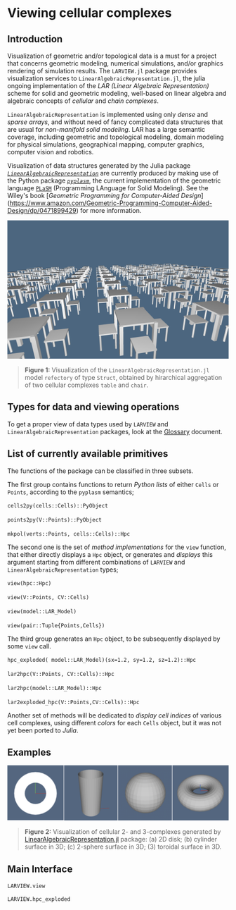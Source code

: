 # Viewing cellular complexes

## Introduction

Visualization of geometric and/or topological data is a must for a project that concerns geometric modeling, numerical simulations, and/or graphics rendering of simulation results. The `LARVIEW.jl` package provides visualization services to `LinearAlgebraicRepresentation.jl`, the julia ongoing implementation of the *LAR (Linear Algebraic Representation)* scheme for solid and geometric modeling, well-based on linear algebra and algebraic concepts of *cellular* and *chain complexes*.  

`LinearAlgebraicRepresentation` is implemented using only *dense* and *sparse arrays*, and without need of fancy complicated data structures that are usual for *non-manifold solid modeling*. LAR has a large semantic coverage,  including geometric and topological modeling, domain modeling for physical simulations, geographical mapping, computer graphics, computer vision and robotics.

Visualization of data structures generated by the Julia package [*`LinearAlgebraicRepresentation`*](https://github.com/cvdlab/LinearAlgebraicRepresentation.jl) are currently produced by making use of the Python package [*`pyplasm`*](https://github.com/plasm-language/pyplasm), the current implementation of the geometric language [`PLaSM`]() (Programming LAnguage for Solid Modeling). See the Wiley's book 
[*Geometric Programming for Computer-Aided Design*]
(https://www.amazon.com/Geometric-Programming-Computer-Aided-Design/dp/0471899429) for more information.

![](./images/refectory.png)
> **Figure 1:** Visualization of the `LinearAlgebraicRepresentation.jl` model `refectory` of type `Struct`, obtained by hirarchical aggregation of two cellular complexes `table` and `chair`.


## Types for data and viewing operations

To get a proper view of data types used by `LARVIEW` and `LinearAlgebraicRepresentation` packages, look at the
[Glossary](glossary.md) document.


## List of currently available primitives

The functions of the package can be classified in three subsets.   

The first group contains functions to return *Python lists* of either `Cells` or `Points`, according to the `pyplasm` semantics;

	cells2py(cells::Cells)::PyObject

	points2py(V::Points)::PyObject

	mkpol(verts::Points, cells::Cells)::Hpc

The second one is the set of *method implementations* for the `view` function, that either directly displays a `Hpc` object, or generates and *displays* this argument starting from different combinations of `LARVIEW` and `LinearAlgebraicRepresentation` types;

	view(hpc::Hpc)

	view(V::Points, CV::Cells)

	view(model::LAR_Model)

	view(pair::Tuple{Points,Cells})
	
The third group generates an `Hpc` object, to be subsequently displayed by some `view` call.

	hpc_exploded( model::LAR_Model)(sx=1.2, sy=1.2, sz=1.2)::Hpc

	lar2hpc(V::Points, CV::Cells)::Hpc

	lar2hpc(model::LAR_Model)::Hpc

	lar2exploded_hpc(V::Points,CV::Cells)::Hpc

Another set of methods will be dedicated to *display cell indices* of various cell complexes, using different *colors* for each `Cells` object, but it was not yet been ported to *Julia*.


## Examples


![](./images/mappings-2.png)
> **Figure 2:** Visualization of cellular 2- and 3-complexes generated by 
[LinearAlgebraicRepresentation.jl](https://github.com/cvdlab/LinearAlgebraicRepresentation.jl) package: (a) 2D disk; (b) cylinder surface in 3D; (c) 2-sphere surface in 3D; (3) toroidal surface in 3D.


## Main Interface

```@docs
LARVIEW.view
```

```@docs
LARVIEW.hpc_exploded
```
